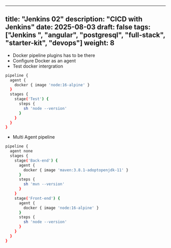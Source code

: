 
---
title: "Jenkins 02"
description: "CICD with Jenkins"
date: 2025-08-03
draft: false
tags: ["Jenkins ", "angular", "postgresql", "full-stack", "starter-kit", "devops"]
weight: 8
---



- Docker pipeline plugins has to be there 
- Configure Docker as an agent
- Test docker intergration
```sh
pipeline {
  agent {
    docker { image 'node:16-alpine' }
  }
  stages {
    stage('Test') {
      steps {
        sh 'node --version'
      }
    }
  }
}
```

-  Multi Agent pipeline 
```sh
pipeline {
  agent none
  stages {
    stage('Back-end') {
      agent {
        docker { image 'maven:3.8.1-adoptopenjdk-11' }
      }
      steps {
        sh 'mvn --version'
      }
    }
    stage('Front-end') {
      agent {
        docker { image 'node:16-alpine' }
      }
      steps {
        sh 'node --version'
      }
    }
  }
}
```